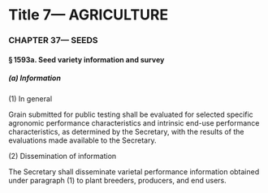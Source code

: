 
# Title 7— AGRICULTURE
### CHAPTER 37— SEEDS
#### § 1593a. Seed variety information and survey
##### (a) Information

(1) In general

Grain submitted for public testing shall be evaluated for selected specific agronomic performance characteristics and intrinsic end-use performance characteristics, as determined by the Secretary, with the results of the evaluations made available to the Secretary.

(2) Dissemination of information

The Secretary shall disseminate varietal performance information obtained under paragraph (1) to plant breeders, producers, and end users.

